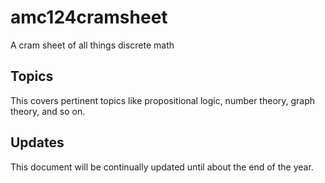 # amc124cramsheet
A cram sheet of all things discrete math

## Topics
This covers pertinent topics like propositional logic, number theory, graph theory, and so on.

## Updates
This document will be continually updated until about the end of the year.
